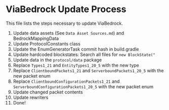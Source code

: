 # ViaBedrock Update Process

This file lists the steps necessary to update ViaBedrock.

1. Update data assets (See `Data Asset Sources.md`) and BedrockMappingData
2. Update ProtocolConstants class
3. Update the EnumGeneratorTask commit hash in build.gradle
4. Update hardcoded blockstates: Search all files for `new BlockState("`
5. Update data in the `protocol/data` package
6. Replace `Types1_21` and `EntityTypes1_20_5` with the new type
7. Replace `ClientboundPackets1_21` and `ServerboundPackets1_20_5` with the new packet enum
8. Replace `ClientboundConfigurationPackets1_21` and `ServerboundConfigurationPackets1_20_5` with the new packet enum
9. Update changed packet contents
10. Update rewriters
11. Done!

